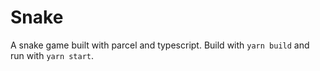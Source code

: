 # Snake

A snake game built with parcel and typescript.
Build with `yarn build` and run with `yarn start`.